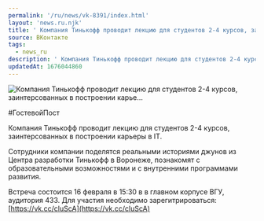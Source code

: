 ```yaml
---
permalink: '/ru/news/vk-8391/index.html'
layout: 'news.ru.njk'
title: ' Компания Тинькофф проводит лекцию для студентов 2-4 курсов, заинтерсованных в построении карье…'
source: ВКонтакте
tags:
  - news_ru
description: ' Компания Тинькофф проводит лекцию для студентов 2-4 курсов, заинтерсованных в построении карье…'
updatedAt: 1676044860
---
```

![ Компания Тинькофф проводит лекцию для студентов 2-4 курсов, заинтерсованных в построении карье…](https://sun1-20.userapi.com/impg/PXMYbtA90t63T5MMf2co_bnUEpOXw34bvyup9Q/E9PfCmAiWAs.jpg?size=512x512&quality=96&sign=51ddd02e0140cc24e76cdde6655af76d&c_uniq_tag=EOEtt78AUQ6PbKJeek62QJBYvCRT-8QDLI7Z1U0YX00&type=album)

#ГостевойПост

Компания Тинькофф проводит лекцию для студентов 2-4 курсов, заинтерсованных в построении карьеры в IT.

Сотрудники компании поделятся реальными историями джунов из Центра разработки Тинькофф в Воронеже, познакомят с образовательными возможностями и с внутренними программами развития.

Встреча состоится 16 февраля в 15:30 в в главном корпусе ВГУ, аудитория 433.
Для участия необходимо зарегитрироваться: [https://vk.cc/cluScA](https://vk.cc/cluScA)
